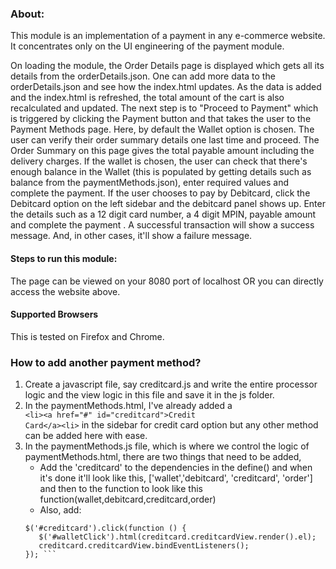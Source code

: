 ### About:

<p>This module is an implementation of a payment in any e-commerce website. It concentrates only on the UI engineering of the payment module. </p>

<p>On loading the module, the Order Details page is displayed which gets all its details from the orderDetails.json. One can add more data to the orderDetails.json and see how the index.html updates. As the data is added and the index.html is refreshed, the total amount of the cart is also recalculated and updated. The next step is to "Proceed to Payment" which is triggered by clicking the Payment button and that takes the user to the Payment Methods page. Here, by default the Wallet option is chosen. The user can verify their order summary details one last time and proceed. The Order Summary on this page gives the total payable amount including the delivery charges. If the wallet is chosen, the user can check that there's enough balance in the Wallet (this is populated by getting details such as balance from the paymentMethods.json), enter required values and complete the payment. If the user chooses to pay by Debitcard, click the Debitcard option on the left sidebar and the debitcard panel shows up. Enter the details such as a 12 digit card number, a 4 digit MPIN, payable amount and complete the payment . A successful transaction will show a success message. And, in other cases, it'll show a failure message.<p>

<h4> Steps to run this module:</h4>
<p>The page can be viewed on your 8080 port of localhost OR you can directly access the website above.</p>

#### Supported Browsers
<p> This is tested on Firefox and Chrome. </p>

### How to add another payment method?

1. Create a javascript file, say creditcard.js and write the entire processor logic and the view logic in this file and save it in the js folder.
2. In the paymentMethods.html, I've already added a   <code> &lt;li&gt;&lt;a href="#" id="creditcard"&gt;Credit Card&lt;/a&gt;&lt;li&gt;</code>  in the sidebar for credit card option but any other method can be added here with ease.
3. In the paymentMethods.js file, which is where we control the logic of paymentMethods.html, there are two things that need to be added,
    * Add the 'creditcard' to the dependencies in the define() and when it's done it'll look like this, ['wallet','debitcard', 'creditcard', 'order'] and then to the function to look like this function(wallet,debitcard,creditcard,order)
    * Also, add: 
     ``` creditcard.init(); 
     $('#creditcard').click(function () { 
        $('#walletClick').html(creditcard.creditcardView.render().el);
        creditcard.creditcardView.bindEventListeners();
    }); ```



